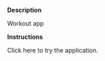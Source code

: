 <p sytle="font-size: 20px;"><b>Description</b></p>
  <p>Workout app</p>

<p sytle="font-size: 20px;"><b>Instructions</b></p>
  <p><a style='text-decoration:none' href="https://immense-reef-20400.herokuapp.com/">Click here</a>
  to try the application.</p>
